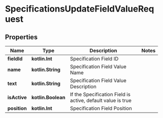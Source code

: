 
# SpecificationsUpdateFieldValueRequest

## Properties
Name | Type | Description | Notes
------------ | ------------- | ------------- | -------------
**fieldId** | **kotlin.Int** | Specification Field ID | 
**name** | **kotlin.String** | Specification Field Value Name | 
**text** | **kotlin.String** | Specification Field Value Description | 
**isActive** | **kotlin.Boolean** | If the Specification Field is active, default value is true | 
**position** | **kotlin.Int** | Specification Field Position | 



